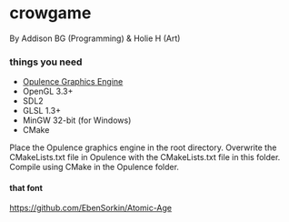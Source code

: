 # crowgame

By Addison BG (Programming) & Holie H (Art)

### things you need
* [Opulence Graphics Engine](https://github.com/addisonbgross/opulence "Opulence The Graphics Engine")
* OpenGL 3.3+
* SDL2
* GLSL 1.3+
* MinGW 32-bit (for Windows)
* CMake

Place the Opulence graphics engine in the root directory.
Overwrite the CMakeLists.txt file in Opulence with the CMakeLists.txt file in this folder.
Compile using CMake in the Opulence folder.

#### that font
https://github.com/EbenSorkin/Atomic-Age
